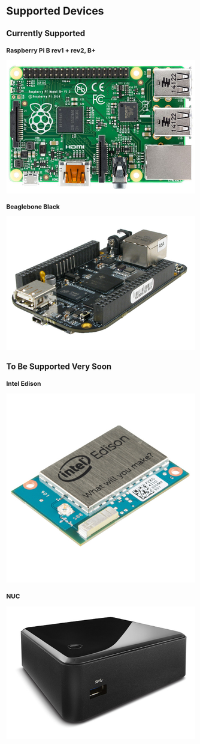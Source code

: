 # Supported Devices

## Currently Supported

### Raspberry Pi B rev1 + rev2, B+

![Raspberry Pi](/img/rpi_b_plus.jpg)

### Beaglebone Black

![Beaglebone Black](/img/bbb.jpg)

## To Be Supported Very Soon

### Intel Edison

![Intel Edison](/img/edison.jpg)

### NUC

![NUC](/img/nuc.jpg)
